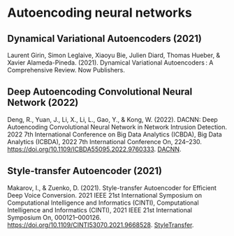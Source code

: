 # Autoencoding neural networks

## Dynamical Variational Autoencoders (2021)

Laurent Girin, Simon Leglaive, Xiaoyu Bie, Julien Diard, Thomas Hueber, & Xavier Alameda-Pineda. (2021). Dynamical Variational Autoencoders : A Comprehensive Review. Now Publishers.

## Deep Autoencoding Convolutional Neural Network (2022)

Deng, R., Yuan, J., Li, X., Li, L., Gao, Y., & Kong, W. (2022). DACNN: Deep Autoencoding Convolutional Neural Network in Network Intrusion Detection. 2022 7th International Conference on Big Data Analytics (ICBDA), Big Data Analytics (ICBDA), 2022 7th International Conference On, 224–230. https://doi.org/10.1109/ICBDA55095.2022.9760333. [DACNN](DACNN.pdf).

## Style-transfer Autoencoder (2021)

Makarov, I., & Zuenko, D. (2021). Style-transfer Autoencoder for Efficient Deep Voice Conversion. 2021 IEEE 21st International Symposium on Computational Intelligence and Informatics (CINTI), Computational Intelligence and Informatics (CINTI), 2021 IEEE 21st International Symposium On, 000121–000126. https://doi.org/10.1109/CINTI53070.2021.9668528. [StyleTransfer](StyleTransfer.pdf).
